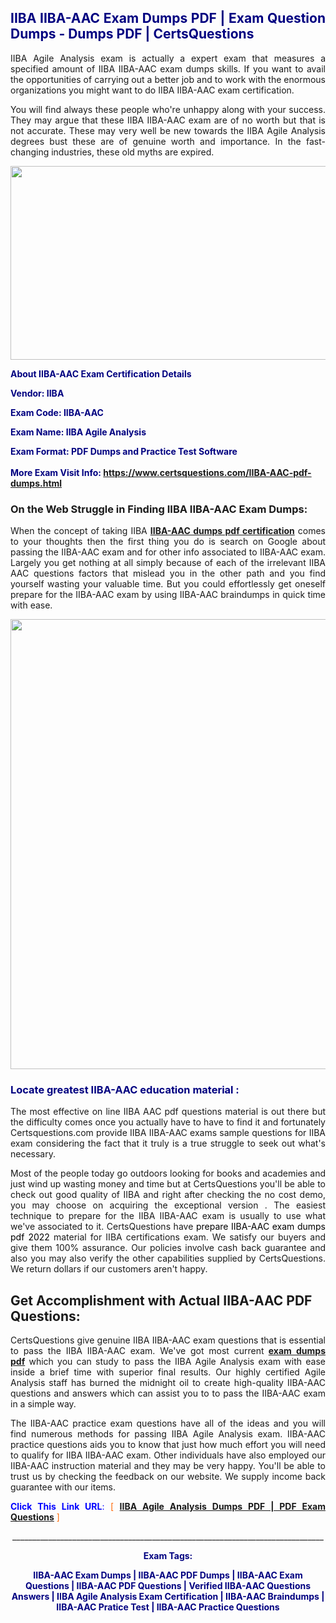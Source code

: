 <h2 style="text-align: justify;"><span style="color: #000080;">IIBA IIBA-AAC Exam Dumps PDF | Exam Question Dumps - Dumps PDF | CertsQuestions</span></h2>
<p style="text-align: justify;">IIBA Agile Analysis exam is actually a expert exam that measures a specified amount of IIBA  IIBA-AAC exam dumps skills. If you want to avail the opportunities of carrying out a better job and to work with the enormous organizations you might want to do IIBA IIBA-AAC exam certification.</p>
<p style="text-align: justify;">You will find always these people who're unhappy along with your success. They may argue that these IIBA  IIBA-AAC exam are of no worth but that is not accurate. These may very well be new towards the IIBA Agile Analysis degrees bust these are of genuine worth and importance. In the fast-changing industries, these old myths are expired.</p>
<p><img style="display: block; margin-left: auto; margin-right: auto;" src="https://i.imgur.com/eaP4ae9.png" width="840" height="310" /></p>
<p><span style="color: #000080;"><strong>About IIBA-AAC Exam Certification Details</strong></span></p>
<p><span style="color: #000080;"><strong>Vendor: IIBA<br /></strong></span></p>
<p><span style="color: #000080;"><strong>Exam Code: IIBA-AAC</strong></span></p>
<p><span style="color: #000080;"><strong>Exam Name: IIBA Agile Analysis</strong></span></p>
<p><span style="color: #000080;"><strong>Exam Format: PDF Dumps and Practice Test Software<br /><br />More Exam Visit Info: <span style="color: #ff6600;"><a href="https://www.certsquestions.com/IIBA-AAC-pdf-dumps.html">https://www.certsquestions.com/IIBA-AAC-pdf-dumps.html</a></span></strong></span></p>
<h3>On the Web Struggle in Finding IIBA IIBA-AAC Exam Dumps:</h3>
<p style="text-align: justify;">When the concept of taking IIBA <a href="https://www.certsquestions.com/IIBA-AAC-pdf-dumps.html"><strong> IIBA-AAC dumps pdf certification</strong></a> comes to your thoughts then the first thing you do is search on Google about passing the IIBA-AAC exam and for other info associated to IIBA-AAC exam. Largely you get nothing at all simply because of each of the irrelevant IIBA AAC questions factors that mislead you in the other path and you find yourself wasting your valuable time. But you could effortlessly get oneself prepare for the IIBA-AAC exam by using IIBA-AAC braindumps in quick time with ease.</p>
<p><a href="https://www.certsquestions.com/IIBA-AAC-pdf-dumps.html"><img style="display: block; margin-left: auto; margin-right: auto;" src="https://i.imgur.com/pxhoKQ2.png" width="720" /></a></p>
<h3><span style="color: #000080;">Locate greatest  IIBA-AAC education material :</span></h3>
<p style="text-align: justify;">The most effective on line IIBA AAC pdf questions material is out there but the difficulty comes once you actually have to have to find it and fortunately Certsquestions.com provide IIBA IIBA-AAC exams sample questions for IIBA  exam considering the fact that it truly is a true struggle to seek out what's necessary.</p>
<p style="text-align: justify;">Most of the people today go outdoors looking for books and academies and just wind up wasting money and time but at CertsQuestions you'll be able to check out good quality of IIBA  and right after checking the no cost demo, you may choose on acquiring the exceptional version . The easiest technique to prepare for the IIBA IIBA-AAC exam is usually to use what we've associated to it. CertsQuestions have <span style="color: #000000;">prepare IIBA-AAC exam dumps pdf 2022</span> material for IIBA certifications exam. We satisfy our buyers and give them 100% assurance. Our policies involve cash back guarantee and also you may also verify the other capabilities supplied by CertsQuestions. We return dollars if our customers aren't happy.</p>
<h2>Get Accomplishment with Actual IIBA-AAC PDF Questions:</h2>
<p style="text-align: justify;">CertsQuestions give genuine IIBA IIBA-AAC exam questions that is essential to pass the IIBA  IIBA-AAC exam. We've got most current<strong>&nbsp;<a href="https://www.certsquestions.com/">exam dumps pdf</a></strong>&nbsp;which you can study to pass the IIBA Agile Analysis exam with ease inside a brief time with superior final results. Our highly certified Agile Analysis staff has burned the midnight oil to create high-quality IIBA-AAC questions and answers which can assist you to to pass the IIBA-AAC exam in a simple way.</p>
<p style="text-align: justify;">The IIBA-AAC practice exam questions have all of the ideas and you will find numerous methods for passing IIBA Agile Analysis exam. IIBA-AAC practice questions aids you to know that just how much effort you will need to qualify for IIBA  IIBA-AAC exam. Other individuals have also employed our IIBA-AAC instruction material and they may be very happy. You'll be able to trust us by checking the feedback on our website. We supply income back guarantee with our items.</p>
<p style="text-align: justify;"><span style="color: #0000ff;"><strong>Click This Link URL</strong>:</span> <span style="color: #ff6600;">[ <strong><a href="https://www.certsquestions.com/agile-analysis-certification.html">IIBA Agile Analysis Dumps PDF | PDF Exam Questions</a></strong> ]</span></p>
<p style="text-align: center;">______________________________________________________________________________</p>
<p style="text-align: center;"><span style="color: #000080;"><strong>Exam Tags:</strong></span></p>
<p style="text-align: center;"><span style="color: #000080;"><strong>IIBA-AAC Exam Dumps | IIBA-AAC PDF Dumps | IIBA-AAC Exam Questions | IIBA-AAC PDF Questions | Verified IIBA-AAC Questions Answers | IIBA Agile Analysis Exam Certification | IIBA-AAC Braindumps | IIBA-AAC Pratice Test | IIBA-AAC Practice Questions</strong></span></p>
